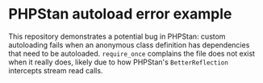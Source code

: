 # PHPStan autoload error example

This repository demonstrates a potential bug in PHPStan: custom autoloading
fails when an anonymous class definition has dependencies that need to be
autoloaded. `require_once` complains the file does not exist when it really
does, likely due to how PHPStan's `BetterReflection` intercepts stream read
calls.
